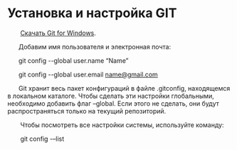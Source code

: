 # Установка и настройка GIT

&emsp; &ensp; [Скачать Git for Windows](https://git-scm.com/downloads).

   Добавим имя пользователя и электронная почта:

   git config --global user.name “Name”

   git config --global user.email name@gmail.com

   Git хранит весь пакет конфигураций в файле .gitconfig, находящемся в локальном каталоге. Чтобы сделать эти настройки глобальными, необходимо добавить флаг –global. Если этого не сделать, они будут распространяться только на текущий репозиторий.

    Чтобы посмотреть все настройки системы, используйте команду:

    git config -–list
